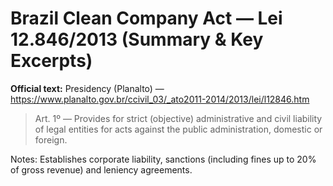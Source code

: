 # Brazil Clean Company Act — Lei 12.846/2013 (Summary & Key Excerpts)

**Official text:** Presidency (Planalto) — https://www.planalto.gov.br/ccivil_03/_ato2011-2014/2013/lei/l12846.htm

> Art. 1º — Provides for strict (objective) administrative and civil liability of legal entities for acts against the public administration, domestic or foreign.

Notes: Establishes corporate liability, sanctions (including fines up to 20% of gross revenue) and leniency agreements.
